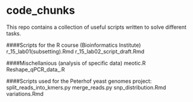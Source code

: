 code_chunks
===========

This repo contains a collection of useful scripts written to solve different tasks.

####Scripts for the R course (Bioinformatics Institute)
r_15_lab01(subsetting).Rmd
r_15_lab02_script_draft.Rmd


####Mischellanious (analysis of specific data)
meotic.R
Reshape_qPCR_data_.R


####Scripts used for the Peterhof yeast genomes project:
split_reads_into_kmers.py
merge_reads.py
snp_distribution.Rmd
variations.Rmd

